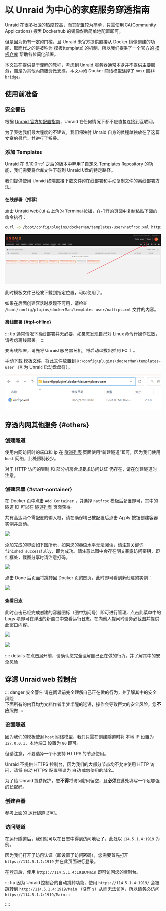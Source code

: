 # 以 Unraid 为中心的家庭服务穿透指南

Unraid 在很多社区的热度较高，而其配置较为简单，只需使用 CA(Community Applications) 搜索 Dockerhub 的镜像然后简单地配置即可。

但是因为仍有一定的门槛，且 Unraid 未官方提供直接从 Docker 镜像创建的功能，取而代之的是被称为 模板(template) 的机制，所以我们提供了一个官方的 [模板仓库](https://github.com/natfrp/unraid-docker-templates) 帮助各位简化部署。

本文旨在提供易于理解的教程，考虑到 Unraid 服务器通常本身并不提供主要服务，而是为其他内网服务做支撑，本文中的 Docker 网络模型选择了 `host` 而非 `bridge`。

## 使用前准备

### 安全警告

根据 [Unraid 官方的配置指南](https://wiki.unraid.net/index.php/Configuration_Tutorial#Security)，Unraid 在任何情况下都不应直接连接到互联网。

为了表达我们最大程度的不建议，我们将映射 Unraid 自身的教程单独放在了这篇文章的最后，并进行了折叠。

### 添加 Templates

Unraid 在 6.10.0-rc1 之后的版本中弃用了自定义 Templates Repository 的功能，我们需要将仓库文件下载到 Unraid U盘的特定路径。

我们提供使用 Unraid 终端直接下载文件的在线部署和手动复制文件的离线部署方法。

#### 在线部署（推荐）

点击 Unraid webGui 右上角的 Terminal 按钮，在打开的页面中复制粘贴下面的命令执行：

```bash
curl -o /boot/config/plugins/dockerMan/templates-user/natfrpc.xml https://nyat-static.globalslb.net/natfrp/misc/natfrpc.xml
```

![](./_images/unraid-terminal-btn.png)

此时模板文件已经被下载到指定位置，可以使用了。

如果在后面创建容器时发现不可用，请检查 `/boot/config/plugins/dockerMan/templates-user/natfrpc.xml` 文件的内容。

#### 离线部署 {#tpl-offline}

::: tip
通常情况下离线部署并无必要，如果您发现自己对 Linux 命令行操作过敏，请考虑离线部署。
:::

要离线部署，请先将 Unraid 服务器关机，将启动盘拔出插到 PC 上。

手动下载 [模板文件](https://nyat-static.globalslb.net/natfrp/misc/natfrpc.xml)，将此文件放置到 `X:\config\plugins\dockerMan\templates-user` （X 为 Unraid 启动盘盘符）。

![](./_images/unraid-usbstick-tpl.png)

## 穿透内网其他服务 {#others}

### 创建隧道

使用内网访问时的端口和 ip 在 [隧道列表](https://www.natfrp.com/tunnel/) 页面使用“新建隧道”即可，因为我们使用 `host` 网络，此处限制较少。

对于 HTTP 访问的限制 和 部分机房合规要求访问认证 仍存在，请在创建隧道时注意。

### 创建容器 {#start-container}

 在 Docker 页中点击 `Add Container` ，并选择 `natfrpc` 模板后配置即可，其中的 隧道 ID 可以在 [隧道列表](https://www.natfrp.com/tunnel/) 页面获得。

 共有高达两个需配置的输入框，请在确保均已被配置后点击 Apply 按钮创建容器实例并启动。

 ![](./_images/unraid-add-container.png)

 添加完成的界面如下图所示，如果您的英语水平无法阅读，请注意关键词 `finished successfully`，即为成功。请注意此图中会存在明文暴露访问密钥，即红框处，截图分享时请注意打码。

 ![](./_images/unraid-add-done.png)

 点击 Done 后页面将跳转回 Docker 页的首页，此时即可看到新创建的实例：

 ![](./_images/unraid-running-container.png)

#### 查看日志

 此时点击已经完成创建的容器图标（图中为问号）即可进行管理，点击此菜单中的 Logs 项即可在弹出的新窗口中查看运行日志。在向他人提问时请务必截图并提供此窗口内容。

 ![](./_images/unraid-log-dropdown.png)

 ![](./_images/unraid-log-window.png)

:::: details 在点击展开前，请确认您完全理解自己正在做的行为，并了解其中的安全风险

## 穿透 Unraid web 控制台

::: danger 安全警告
请在阅读前完全理解自己正在做的行为，并了解其中的安全风险  
下面所有的内容均为文档作者半梦半醒的呓语，操作会导致巨大的安全风险，您**不应**照做
:::

### 设置隧道

因为我们的模板使用 `host` 网络模型，我们只需在创建隧道时将 本地 IP 设置为 `127.0.0.1`，本地端口 设置为 `80` 即可。

但请注意，不要选择一个不支持 HTTPS 的节点使用。

Unraid 不提供 HTTPS 控制台，因为我们的大部分节点均不允许使用 HTTP 访问，请将 自动 HTTPS 配置项设为 自动 或您使用的域名。

为了给 Unraid 提供保护，您**不得**将访问密码留空，且**必须**在此处填写一个足够强的长密码。

### 创建容器

参考上面的 [运行隧道](#start-container) 即可。

### 访问隧道

在运行隧道后，我们就可以在日志中得到访问地址了，此处以 `114.5.1.4:1919` 为例。

因为我们打开了访问认证（即设置了访问密码），您需要首先打开 `https://114.5.1.4:1919` 并在此页面进行登录。

在登录后，使用 `https://114.5.1.4:1919/Main` 即可访问您的控制台。

::: tip
因为 Unraid 控制台的自动跳转功能，使用 `https://114.5.1.4:1919/` 会被跳转到 `http://114.5.1.4:1919/Main` （没有 s）从而无法访问，所以请务必访问 `https://114.5.1.4:1919/Main`
:::

::::
